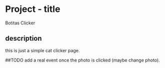 # Project - title

Botitas Clicker

## description

this is just a simple cat clicker page.

##TODO
add a real event once the photo is clicked (maybe change photo).
